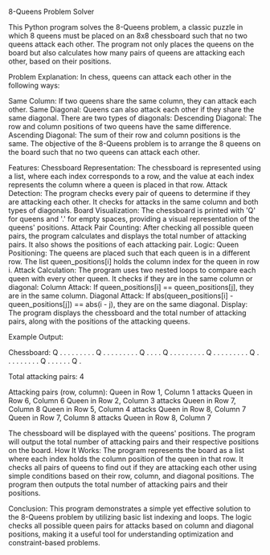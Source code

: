 8-Queens Problem Solver


This Python program solves the 8-Queens problem, a classic puzzle in which 8 queens must be placed on an 8x8 chessboard such that no two queens attack each other. The program not only places the queens on the board but also calculates how many pairs of queens are attacking each other, based on their positions.

Problem Explanation:
In chess, queens can attack each other in the following ways:

Same Column: If two queens share the same column, they can attack each other.
Same Diagonal: Queens can also attack each other if they share the same diagonal. There are two types of diagonals:
Descending Diagonal: The row and column positions of two queens have the same difference.
Ascending Diagonal: The sum of their row and column positions is the same.
The objective of the 8-Queens problem is to arrange the 8 queens on the board such that no two queens can attack each other.

Features:
Chessboard Representation: The chessboard is represented using a list, where each index corresponds to a row, and the value at each index represents the column where a queen is placed in that row.
Attack Detection: The program checks every pair of queens to determine if they are attacking each other. It checks for attacks in the same column and both types of diagonals.
Board Visualization: The chessboard is printed with 'Q' for queens and '.' for empty spaces, providing a visual representation of the queens' positions.
Attack Pair Counting: After checking all possible queen pairs, the program calculates and displays the total number of attacking pairs. It also shows the positions of each attacking pair.
Logic:
Queen Positioning: The queens are placed such that each queen is in a different row. The list queen_positions[i] holds the column index for the queen in row i.
Attack Calculation: The program uses two nested loops to compare each queen with every other queen. It checks if they are in the same column or diagonal:
Column Attack: If queen_positions[i] == queen_positions[j], they are in the same column.
Diagonal Attack: If abs(queen_positions[i] - queen_positions[j]) == abs(i - j), they are on the same diagonal.
Display: The program displays the chessboard and the total number of attacking pairs, along with the positions of the attacking queens.

Example Output:

Chessboard:
Q . . . . . . .
. . Q . . . . .
. . . . Q . . .
. Q . . . . . .
. . . Q . . . .
. . . . . Q . .
. . . . . . . Q
. . . . . . Q .

Total attacking pairs: 4

Attacking pairs (row, column):
Queen in Row 1, Column 1 attacks Queen in Row 6, Column 6
Queen in Row 2, Column 3 attacks Queen in Row 7, Column 8
Queen in Row 5, Column 4 attacks Queen in Row 8, Column 7
Queen in Row 7, Column 8 attacks Queen in Row 8, Column 7


The chessboard will be displayed with the queens' positions.
The program will output the total number of attacking pairs and their respective positions on the board.
How It Works:
The program represents the board as a list where each index holds the column position of the queen in that row.
It checks all pairs of queens to find out if they are attacking each other using simple conditions based on their row, column, and diagonal positions.
The program then outputs the total number of attacking pairs and their positions.

Conclusion:
This program demonstrates a simple yet effective solution to the 8-Queens problem by utilizing basic list indexing and loops. The logic checks all possible queen pairs for attacks based on column and diagonal positions, making it a useful tool for understanding optimization and constraint-based problems.
